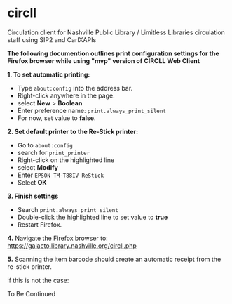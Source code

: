 # circll
Circulation client for Nashville Public Library / Limitless Libraries circulation staff using SIP2 and CarlXAPIs

**The following documention outlines print configuration settings for the Firefox browser while using "mvp" version of CIRCLL Web Client**

**1. To set automatic printing:**
  * Type `about:config` into the address bar.
  * Right-click anywhere in the page.
  * select **New** > **Boolean**
  * Enter preference name: `print.always_print_silent`
  * For now, set value to **false**.

**2. Set default printer to the Re-Stick printer:**
  * Go to `about:config`
  * search for `print_printer`
  * Right-click on the highlighted line
  * select **Modify**
  * Enter `EPSON TM-T88IV ReStick`
  * Select **OK**

**3. Finish settings**
  * Search `print.always_print_silent`
  * Double-click the highlighted line to set value to **true**
  * Restart Firefox.

**4.** Navigate the Firefox browser to: https://galacto.library.nashville.org/circll.php

**5.** Scanning the item barcode should create an automatic receipt from the re-stick printer.

if this is not the case:

To Be Continued
